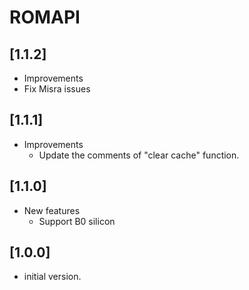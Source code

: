 # ROMAPI

## [1.1.2]

- Improvements
- Fix Misra issues

## [1.1.1]

- Improvements
  - Update the comments of "clear cache" function.

## [1.1.0]

- New features
  - Support B0 silicon

## [1.0.0]

- initial version.
